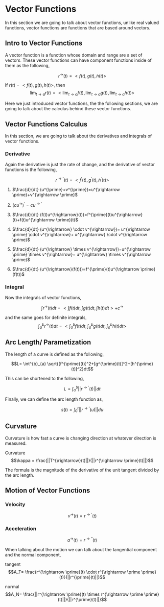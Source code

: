 Vector Functions
================

In this section we are going to talk about vector functions, unlike real
valued functions, vector functions are functions that are based around
vectors.

Intro to Vector Functions
-------------------------

A vector function is a function whose domain and range are a set of
vectors. These vector functions can have component functions inside of
them as the following,

$$r^{\rightarrow}(t)=<f(t),g(t),h(t)>$$

If $r(t)=<f(t),g(t),h(t)>$, then
$$\lim_{t \to a}r(t)=<\lim_{t \to a}f(t),\lim_{t \to a}g(t),\lim_{t \to a}h(t)>$$

Here we just introduced vector functions, the the following sections, we
are going to talk about the calculus behind these vector functions.

Vector Functions Calculus
-------------------------

In this section, we are going to talk about the derivatives and
integrals of vector functions.

### Derivative

Again the derivative is just the rate of change, and the derivative of
vector functions is the following,

$$r^{\rightarrow \prime}(t) = <f^{\prime}(t),g^{\prime}(t),h^{\prime}(t)>$$

1.  $\frac{d}{dt} (u^{\prime}+v^{\prime})=u^{\rightarrow \prime}+v^{\rightarrow \prime}$

2.  $(cu^{\rightarrow})^{\prime}=cu^{\rightarrow \prime}$

3.  $\frac{d}{dt} (f(t)u^{\rightarrow}(t))=f^{\prime}(t)u^{\rightarrow}(t)+f(t)u^{\rightarrow \prime}(t)$

4.  $\frac{d}{dt} (u^{\rightarrow} \cdot v^{\rightarrow})= u^{\rightarrow \prime} \cdot v^{\rightarrow}+ u^{\rightarrow} \cdot v^{\rightarrow \prime}$

5.  $\frac{d}{dt} (u^{\rightarrow} \times v^{\rightarrow})=u^{\rightarrow \prime} \times v^{\rightarrow}+ u^{\rightarrow} \times v^{\rightarrow \prime}$

6.  $\frac{d}{dt} (u^{\rightarrow}(f(t)))=f^{\prime}(t)u^{\rightarrow \prime}(f(t))$

### Integral

Now the integrals of vector functions,

$$\int r^{\rightarrow}(t)dt = <\int f(t)dt, \int g(t) dt, \int h(t)dt>+c^{\rightarrow}$$

and the same goes for definite integrals,
$$\int^{b}_{a} r^{\rightarrow}(t)dt=<\int^{b}_{a}f(t)dt,\int^{b}_{a} g(t)dt,\int^{b}_{a}h(t)dt>$$

Arc Length/ Parametization
--------------------------

The length of a curve is defined as the following,

$$L= \int^{b}_{a} \sqrt{[f^{\prime}(t)]^2+[g^{\prime}(t)]^2+[h^{\prime}(t)]^2}dt$$

This can be shortened to the following,

$$L=\int^{b}_{a} ||r^{\rightarrow \prime}(t)||dt$$

Finally, we can define the arc length function as,

$$s(t)=\int^{t}_{0} ||r^{\rightarrow \prime}(u)||du$$

Curvature
---------

Curvature is how fast a curve is changing direction at whatever
direction is measured.

Curvature
$$\kappa = \frac{||T^{\rightarrow}(t)||}{||r^{\rightarrow \prime}(t)||}$$

The formula is the magnitude of the derivative of the unit tangent
divided by the arc length.

Motion of Vector Functions
--------------------------

### Velocity

$$v^{\rightarrow}(t)=r^{\rightarrow \prime}(t)$$

### Acceleration

$$a^{\rightarrow}(t)=r^{\rightarrow \prime \prime}(t)$$

When talking about the motion we can talk about the tangential component
and the normal component,

tangent
$$A_T= \frac{r^{\rightarrow \prime}(t) \cdot r^{\rightarrow \prime \prime}(t)}{||r^{\prime}(t)||}$$

normal
$$A_N= \frac{||r^{\rightarrow \prime}(t) \times r^{\rightarrow \prime \prime}(t)||}{||r^{\prime}(t)||}$$